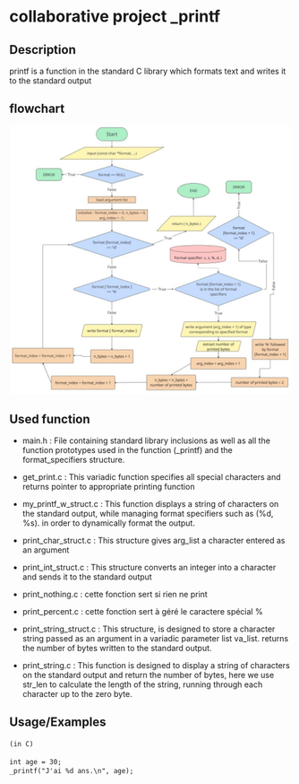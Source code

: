 
# collaborative project _printf


## Description
printf is a function in the standard C library which formats text and writes it to the standard 
output
## flowchart

![flowchart](https://github.com/XavierLaforgue/holbertonschool-printf/blob/dev/flowchart_printf.jpg)



## Used function
- main.h : File containing standard library inclusions as well as all the function prototypes used in the function (_printf) and the format_specifiers structure.

- get_print.c : This variadic function specifies all special characters and returns pointer to appropriate printing function 

- my_printf_w_struct.c : This function displays a string of characters on the standard output, while managing format specifiers such as (%d, %s). in order to dynamically format the output.

- print_char_struct.c : This structure gives arg_list a character entered as an argument 

- print_int_struct.c : This structure converts an integer into a character and sends it to the standard output

- print_nothing.c : cette fonction sert si rien ne print 

- print_percent.c : cette fonction sert à géré le caractere spécial % 

- print_string_struct.c : This structure, is designed to store a character string passed as an argument in a variadic parameter list va_list. returns the number of bytes written to the standard output. 

- print_string.c : This function is designed to display a string of characters on the standard output and return the number of bytes, here we use str_len to calculate the length of the string, running through each character up to the zero byte. 
## Usage/Examples

```
(in C)

int age = 30;
_printf("J'ai %d ans.\n", age);
```

